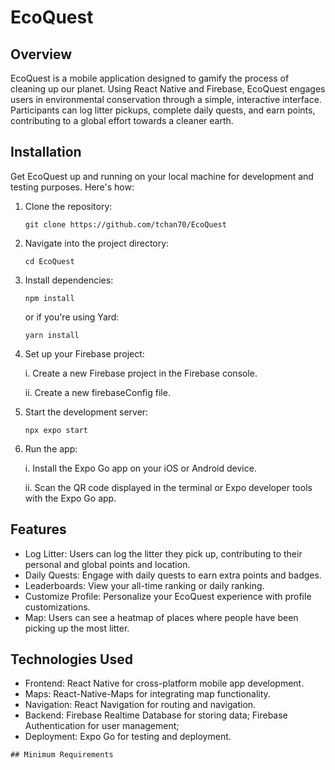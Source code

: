 # EcoQuest

## Overview

EcoQuest is a mobile application designed to gamify the process of cleaning up our planet. Using React Native and Firebase, EcoQuest engages users in environmental conservation through a simple, interactive interface. Participants can log litter pickups, complete daily quests, and earn points, contributing to a global effort towards a cleaner earth.

## Installation

Get EcoQuest up and running on your local machine for development and testing purposes. Here's how:

1. Clone the repository:

   ```git clone https://github.com/tchan70/EcoQuest```

2. Navigate into the project directory:

   ```cd EcoQuest```

3. Install dependencies:
 
   ```npm install```

   or if you're using Yard:

   ```yarn install```

4. Set up your Firebase project:
   
   i.  Create a new Firebase project in the Firebase console.
  
   ii. Create a new firebaseConfig file.

5. Start the development server:

   ```npx expo start```

6. Run the app:

   i.  Install the Expo Go app on your iOS or Android device.
  
   ii. Scan the QR code displayed in the terminal or Expo developer tools with the Expo Go app.

## Features

- Log Litter: Users can log the litter they pick up, contributing to their personal and global points and location.
- Daily Quests: Engage with daily quests to earn extra points and badges.
- Leaderboards: View your all-time ranking or daily ranking.
- Customize Profile: Personalize your EcoQuest experience with profile customizations.
- Map: Users can see a heatmap of places where people have been picking up the most litter.

## Technologies Used

- Frontend: React Native for cross-platform mobile app development.
- Maps: React-Native-Maps for integrating map functionality.
- Navigation: React Navigation for routing and navigation.
- Backend: Firebase Realtime Database for storing data; Firebase Authentication for user management; 
- Deployment: Expo Go for testing and deployment.
```
## Minimum Requirements
